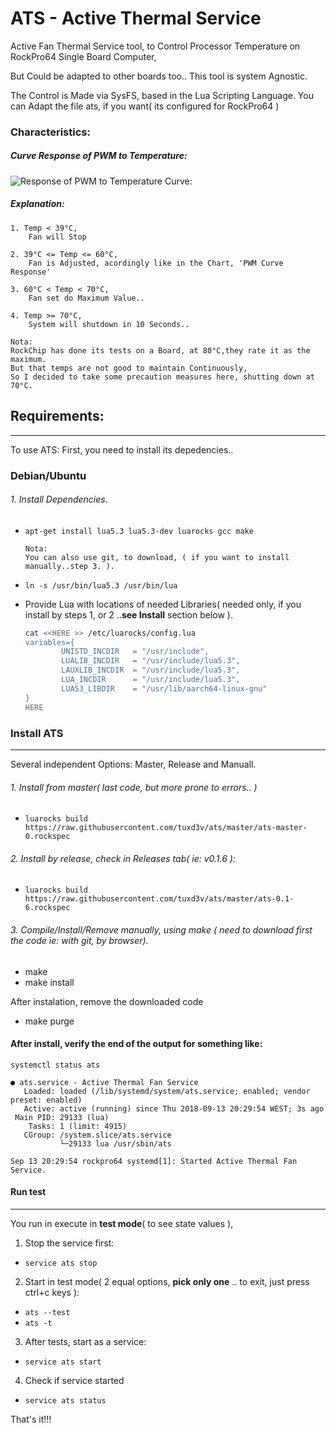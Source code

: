 # ATS - Active Thermal Service

Active Fan Thermal Service tool, to Control Processor Temperature on RockPro64 Single Board Computer,

But Could be adapted to other boards too..
This tool is system Agnostic.

The Control is Made via SysFS, based in the Lua Scripting Language.
You can Adapt the file ats, if you want( its configured  for RockPro64 )

### Characteristics:

#####  Curve Response of PWM to Temperature:

![Response of PWM to Temperature Curve:](https://github.com/tuxd3v/ats/blob/master/docs/PWM_curve_response_3.png)

##### Explanation:
    
	1. Temp < 39°C,
		Fan will Stop

	2. 39°C <= Temp <= 60°C,
		Fan is Adjusted, acordingly like in the Chart, 'PWM Curve Response'

	3. 60°C < Temp < 70°C,
		Fan set do Maximum Value..

	4. Temp >= 70°C,
		System will shutdown in 10 Seconds..
		
	Nota:
	RockChip has done its tests on a Board, at 80°C,they rate it as the maximum.
	But that temps are not good to maintain Continuously,
	So I decided to take some precaution measures here, shutting down at 70°C.



## Requirements:
---
To use ATS: First, you need to install its depedencies..

### Debian/Ubuntu

###### 1. Install Dependencies.
 * `apt-get install lua5.3 lua5.3-dev luarocks gcc make`
   ```
   Nota:
   You can also use git, to download, ( if you want to install manually..step 3. ).
   ```

 * `ln -s /usr/bin/lua5.3 /usr/bin/lua`

 * Provide Lua with locations of needed Libraries( needed only, if you install by steps 1, or 2 ..**see Install** section below ).
   ```sh
   cat <<HERE >> /etc/luarocks/config.lua
   variables={
           UNISTD_INCDIR   = "/usr/include",
           LUALIB_INCDIR   = "/usr/include/lua5.3",
           LAUXLIB_INCDIR  = "/usr/include/lua5.3",
           LUA_INCDIR      = "/usr/include/lua5.3",
           LUA53_LIBDIR    = "/usr/lib/aarch64-linux-gnu"
   }
   HERE
   ```

### Install ATS
---
Several independent Options: Master, Release and Manuall.

###### 1. Install from master( last code, but more prone to errors.. )
 * `luarocks build  https://raw.githubusercontent.com/tuxd3v/ats/master/ats-master-0.rockspec`

###### 2. Install by release, check in Releases tab( ie: v0.1.6 ):
 * `luarocks build  https://raw.githubusercontent.com/tuxd3v/ats/master/ats-0.1-6.rockspec`

###### 3. Compile/Install/Remove manually, using make ( need to download first the code ie: with git, by browser).
 * make
 * make install

 After instalation, remove the downloaded code
 * make purge

#### After install, verify the end of the output for something like:
	systemctl status ats

	● ats.service - Active Thermal Fan Service
	   Loaded: loaded (/lib/systemd/system/ats.service; enabled; vendor preset: enabled)
	   Active: active (running) since Thu 2018-09-13 20:29:54 WEST; 3s ago
	 Main PID: 29133 (lua)
		Tasks: 1 (limit: 4915)
	   CGroup: /system.slice/ats.service
		       └─29133 lua /usr/sbin/ats

	Sep 13 20:29:54 rockpro64 systemd[1]: Started Active Thermal Fan Service.

#### Run test
---
You run in execute in **test mode**( to see state values ),

1. Stop the service first:
 * `service ats stop`
2. Start in test mode( 2 equal options, **pick only one** .. to exit, just press ctrl+c keys ):
 * `ats --test`
 * `ats -t`
3. After tests, start as a service:
 * `service ats start`
4. Check if service started
 * `service ats status`



That's it!!!

